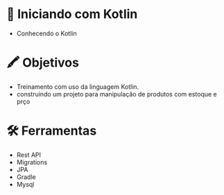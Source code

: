 # 🚀  Iniciando com Kotlin
- Conhecendo o Kotlin
# 🖍 Objetivos
- Treinamento com uso da linguagem Kotlin.
- construindo um projeto para manipulação de produtos com estoque e prço
# 🛠 Ferramentas
- Rest API
- Migrations
- JPA
- Gradle
- Mysql
